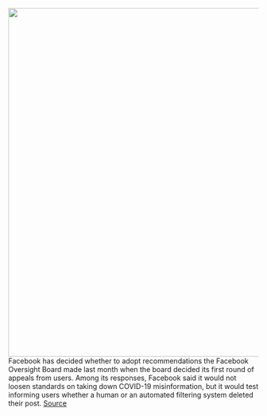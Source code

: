 <img src='https://cdn.vox-cdn.com/thumbor/7yOk7m-yrJdDUu2uuxULIKcz_RY=/0x0:2040x1360/1200x800/filters:focal(857x517:1183x843)/cdn.vox-cdn.com/uploads/chorus_image/image/68876287/acastro_180828_1777_facebook_0002.0.jpg' width='700px' /><br/>
Facebook has decided whether to adopt recommendations the Facebook Oversight Board made last month when the board decided its first round of appeals from users. Among its responses, Facebook said it would not loosen standards on taking down COVID-19 misinformation, but it would test informing users whether a human or an automated filtering system deleted their post.
<a href='https://www.theverge.com/2021/2/25/22301443/facebook-oversight-board-first-round-recommendations-response'> Source <a/>